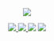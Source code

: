 <!--
**Mypingqiu/Mypingqiu** is a ✨ _special_ ✨ repository because its `README.md` (this file) appears on your GitHub profile.

Here are some ideas to get you started:

- 🔭 I’m currently working on ...
- 🌱 I’m currently learning ...
- 👯 I’m looking to collaborate on ...
- 🤔 I’m looking for help with ...
- 💬 Ask me about ...
- 📫 How to reach me: ...
- 😄 Pronouns: ...
- ⚡ Fun fact: ...
-->

<p align="center">

  <a href="https://github.com/Mypingqiu">
    <img src="https://github-readme-stats.vercel.app/api?username=dahuoyzs&show_icons=true&title_color=fff&icon_color=79ff97&text_color=9f9f9f&bg_color=151515" /></a>
  <p align="center">
    <a href="https://github.com/dahuoyzs/EasyChat">
      <img src="https://img.shields.io/badge/-EasyChat-green.svg" </a>
      <a href="https://github.com/dahuoyzs/CtrlCQ">
        <img src="https://img.shields.io/badge/-CtrlCQ-brightgreen.svg" </a>
        <a href="https://dahuoyzs.github.io/javapdf/">
          <img src="https://img.shields.io/badge/-javapdf-success.svg" /></a>
        <a href="https://github.com/dahuoyzs">
          <img src="https://komarev.com/ghpvc/?username=dahuoyzs&color=ff69b4&label=Views" /></a>
  </p>
</p>
